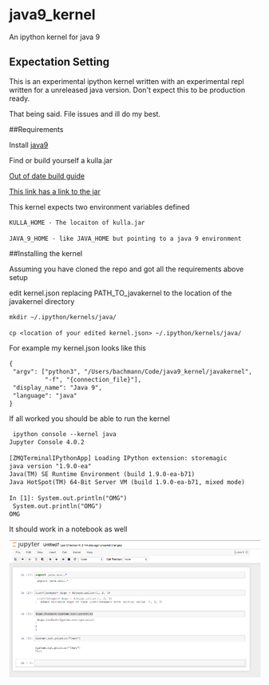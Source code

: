# java9_kernel
An ipython kernel for java 9

## Expectation Setting
This is an experimental ipython kernel written with an experimental repl written for
a unreleased java version. Don't expect this to be production ready.

That being said. File issues and ill do my best.

##Requirements

Install [java9](http://www.oracle.com/technetwork/articles/java/ea-jsp-142245.html)

Find or build yourself a kulla.jar 

[Out of date build guide](http://www.jclarity.com/2015/04/15/java-9-repl-getting-started-guide/)

[This link has a link to the jar](http://mythoughtsjdk.blogspot.com/2015/04/playing-with-java-9-and-repl-ljc-oracle.html)

This kernel expects two environment variables defined

```
KULLA_HOME - The locaiton of kulla.jar

JAVA_9_HOME - like JAVA_HOME but pointing to a java 9 environment
```

##Installing the kernel

Assuming you have cloned the repo and got all the requirements above setup

edit kernel.json replacing PATH_TO_javakernel to the location of the javakernel directory
 
```
mkdir ~/.ipython/kernels/java/

cp <location of your edited kernel.json> ~/.ipython/kernels/java/
```

For example my kernel.json looks like this

```
{
 "argv": ["python3", "/Users/bachmann/Code/java9_kernel/javakernel",
          "-f", "{connection_file}"],
 "display_name": "Java 9",
 "language": "java"
}
```

If all worked you should be able to run the kernel

```
 ipython console --kernel java
Jupyter Console 4.0.2

[ZMQTerminalIPythonApp] Loading IPython extension: storemagic
java version "1.9.0-ea"
Java(TM) SE Runtime Environment (build 1.9.0-ea-b71)
Java HotSpot(TM) 64-Bit Server VM (build 1.9.0-ea-b71, mixed mode)

In [1]: System.out.println("OMG")
 System.out.println("OMG")
OMG
```

It should work in a notebook as well

![Notebook Screenshot](notebook.png?raw=true)